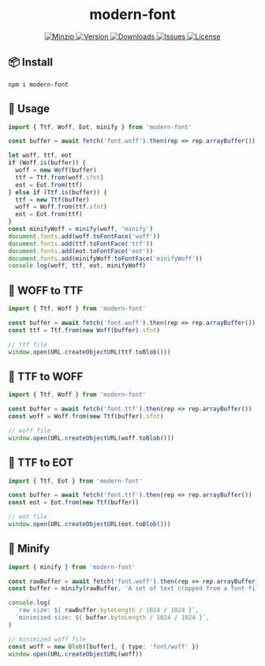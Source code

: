 <h1 align="center">modern-font</h1>

<p align="center">
  <a href="https://unpkg.com/modern-font">
    <img src="https://img.shields.io/bundlephobia/minzip/modern-font" alt="Minzip">
  </a>
  <a href="https://www.npmjs.com/package/modern-font">
    <img src="https://img.shields.io/npm/v/modern-font.svg" alt="Version">
  </a>
  <a href="https://www.npmjs.com/package/modern-font">
    <img src="https://img.shields.io/npm/dm/modern-font" alt="Downloads">
  </a>
  <a href="https://github.com/qq15725/modern-font/issues">
    <img src="https://img.shields.io/github/issues/qq15725/modern-font" alt="Issues">
  </a>
  <a href="https://github.com/qq15725/modern-font/blob/main/LICENSE">
    <img src="https://img.shields.io/npm/l/modern-font.svg" alt="License">
  </a>
</p>

## 📦 Install

```shell
npm i modern-font
```

## 🦄 Usage

```ts
import { Ttf, Woff, Eot, minify } from 'modern-font'

const buffer = await fetch('font.woff').then(rep => rep.arrayBuffer())

let woff, ttf, eot
if (Woff.is(buffer)) {
  woff = new Woff(buffer)
  ttf = Ttf.from(woff.sfnt)
  eot = Eot.from(ttf)
} else if (Ttf.is(buffer)) {
  ttf = new Ttf(buffer)
  woff = Woff.from(ttf.sfnt)
  eot = Eot.from(ttf)
}
const minifyWoff = minify(woff, 'minify')
document.fonts.add(woff.toFontFace('woff'))
document.fonts.add(ttf.toFontFace('ttf'))
document.fonts.add(eot.toFontFace('eot'))
document.fonts.add(minifyWoff.toFontFace('minifyWoff'))
console.log(woff, ttf, eot, minifyWoff)
```

## 🚀 WOFF to TTF

```ts
import { Ttf, Woff } from 'modern-font'

const buffer = await fetch('font.woff').then(rep => rep.arrayBuffer())
const ttf = Ttf.from(new Woff(buffer).sfnt)

// ttf file
window.open(URL.createObjectURL(ttf.toBlob()))
```

## 🚀 TTF to WOFF

```ts
import { Ttf, Woff } from 'modern-font'

const buffer = await fetch('font.ttf').then(rep => rep.arrayBuffer())
const woff = Woff.from(new Ttf(buffer).sfnt)

// woff file
window.open(URL.createObjectURL(woff.toBlob()))
```

## 🚀 TTF to EOT

```ts
import { Ttf, Eot } from 'modern-font'

const buffer = await fetch('font.ttf').then(rep => rep.arrayBuffer())
const eot = Eot.from(new Ttf(buffer))

// eot file
window.open(URL.createObjectURL(eot.toBlob()))
```

## 🚀 Minify

```ts
import { minify } from 'modern-font'

const rawBuffer = await fetch('font.woff').then(rep => rep.arrayBuffer())
const buffer = minify(rawBuffer, 'A set of text cropped from a font file')

console.log(
  `raw size: ${ rawBuffer.byteLength / 1024 / 1024 }`,
  `minimized size: ${ buffer.byteLength / 1024 / 1024 }`,
)

// minimized woff file
const woff = new Blob([buffer], { type: 'font/woff' })
window.open(URL.createObjectURL(woff))
```
